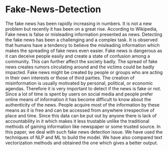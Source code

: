 # Fake-News-Detection
The fake news has been rapidly increasing in numbers. It is not a new problem but recently it has been on a great rise. 
According to Wikipedia, Fake news is false or misleading information presented as news. 
Detecting the fake news has been a challenging and a complex task. 
It is observed that humans have a tendency to believe the misleading information which makes the spreading of fake news even easier. 
Fake news is dangerous as it can deceive people easily and create a state of confusion among a community. This can further affect the society badly.
The spread of fake news creates rumors circulating around and the victims could be badly impacted. 
Fake news might be created by people or groups who are acting in their own interests or those of third parties. 
The creation of misinformation is usually motivated by personal, political, or economic agendas. 
Therefore it is very important to detect if the news is fake or not. 
Since a lot of time is spent by users on social media and people prefer online means of information it has become difficult to know about the authenticity of the news. 
People acquire most of the information by these means as it is free and can be accessed from anywhere irrespective of place and time. 
Since this data can be put out by anyone there is lack of accountability in it which makes it less trustable unlike the traditional methods of gaining information like newspaper or some trusted source. 
In this paper, we deal with such fake news detection issue. We have used the techniques of NLP and ML to build the model. We have also compared text vectorization methods and obtained the one which gives a better output.
